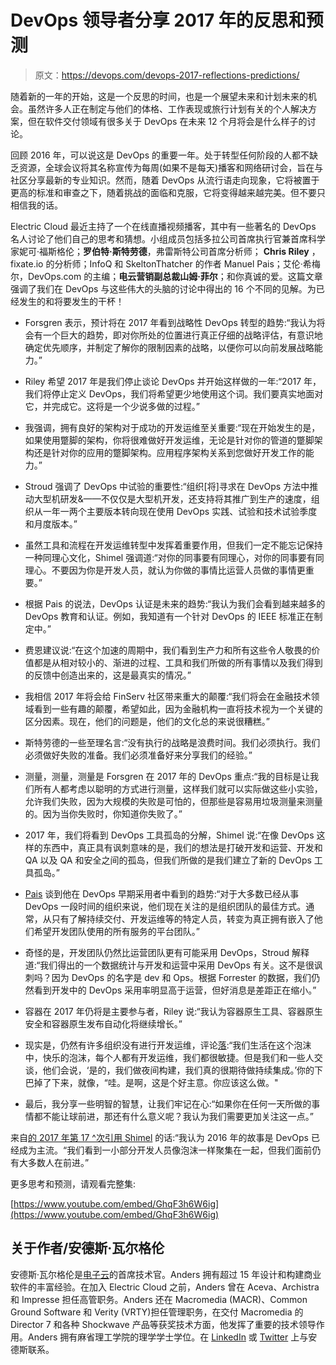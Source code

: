 # DevOps 领导者分享 2017 年的反思和预测

> 原文：<https://devops.com/devops-2017-reflections-predictions/>

随着新的一年的开始，这是一个反思的时间，也是一个展望未来和计划未来的机会。虽然许多人正在制定与他们的体格、工作表现或旅行计划有关的个人解决方案，但在软件交付领域有很多关于 DevOps 在未来 12 个月将会是什么样子的讨论。

回顾 2016 年，可以说这是 DevOps 的重要一年。处于转型任何阶段的人都不缺乏资源，全球会议将其名称宣传为每周(如果不是每天)播客和网络研讨会，旨在与社区分享最新的专业知识。然而，随着 DevOps 从流行语走向现象，它将被置于更高的标准和审查之下，随着挑战的面临和克服，它将变得越来越完美。但不要只相信我的话。

Electric Cloud 最近主持了一个在线直播视频播客，其中有一些著名的 DevOps 名人讨论了他们自己的思考和猜想。小组成员包括多拉公司首席执行官兼首席科学家妮可·福斯格伦；**罗伯特·斯特劳德**，弗雷斯特公司首席分析师； **Chris Riley** ，fixate.io 的分析师；InfoQ 和 SkeltonThatcher 的作者 Manuel Pais；艾伦·希梅尔，DevOps.com 的主编；**电云营销副总裁山姆·菲尔**；和你真诚的爱。这篇文章强调了我们在 DevOps 与这些伟大的头脑的讨论中得出的 16 个不同的见解。为已经发生的和将要发生的干杯！

*   Forsgren 表示，预计将在 2017 年看到战略性 DevOps 转型的趋势:“我认为将会有一个巨大的趋势，即对你所处的位置进行真正仔细的战略评估，有意识地确定优先顺序，并制定了解你的限制因素的战略，以便你可以向前发展战略能力。”

*   Riley 希望 2017 年是我们停止谈论 DevOps 并开始这样做的一年:“2017 年，我们将停止定义 DevOps，我们将希望更少地使用这个词。我们要真实地面对它，并完成它。这将是一个少说多做的过程。”

*   我强调，拥有良好的架构对于成功的开发运维至关重要:“现在开始发生的是，如果使用蹩脚的架构，你将很难做好开发运维，无论是针对你的管道的蹩脚架构还是针对你的应用的蹩脚架构。应用程序架构关系到您做好开发工作的能力。”

*   Stroud 强调了 DevOps 中试验的重要性:“组织[将]寻求在 DevOps 方法中推动大型机研发&——不仅仅是大型机开发，还支持将其推广到生产的速度，组织从一年一两个主要版本转向现在使用 DevOps 实践、试验和技术试验季度和月度版本。”

*   虽然工具和流程在开发运维转型中发挥着重要作用，但我们一定不能忘记保持一种同理心文化，Shimel 强调道:“对你的同事要有同理心，对你的同事要有同理心。不要因为你是开发人员，就认为你做的事情比运营人员做的事情更重要。”

*   根据 Pais 的说法，DevOps 认证是未来的趋势:“我认为我们会看到越来越多的 DevOps 教育和认证。例如，我知道有一个针对 DevOps 的 IEEE 标准正在制定中。”

*   费恩建议说:“在这个加速的周期中，我们看到生产力和所有这些令人敬畏的价值都是从相对较小的、渐进的过程、工具和我们所做的所有事情以及我们得到的反馈中创造出来的，这是最真实的情况。”

*   我相信 2017 年将会给 FinServ 社区带来重大的颠覆:“我们将会在金融技术领域看到一些有趣的颠覆，希望如此，因为金融机构一直将技术视为一个关键的区分因素。现在，他们的问题是，他们的文化总的来说很糟糕。”

*   斯特劳德的一些至理名言:“没有执行的战略是浪费时间。我们必须执行。我们必须做好失败的准备。我们必须准备好来分享我们的经验。”

*   测量，测量，测量是 Forsgren 在 2017 年的 DevOps 重点:“我的目标是让我们所有人都考虑以聪明的方式进行测量，这样我们就可以实际做这些小实验，允许我们失败，因为大规模的失败是可怕的，但那些是容易用垃圾测量来测量的。因为当你失败时，你知道你失败了。”

*   2017 年，我们将看到 DevOps 工具孤岛的分解，Shimel 说:“在像 DevOps 这样的东西中，真正具有讽刺意味的是，我们的想法是打破开发和运营、开发和 QA 以及 QA 和安全之间的孤岛，但我们所做的是我们建立了新的 DevOps 工具孤岛。”

*   [Pais](https://twitter.com/manupaisable) 谈到他在 DevOps 早期采用者中看到的趋势:“对于大多数已经从事 DevOps 一段时间的组织来说，他们现在关注的是组织团队的最佳方式。通常，从只有了解持续交付、开发运维等的特定人员，转变为真正拥有嵌入了他们希望开发团队使用的所有服务的平台团队。”

*   奇怪的是，开发团队仍然比运营团队更有可能采用 DevOps，Stroud 解释道:“我们得出的一个数据统计与开发和运营中采用 DevOps 有关。这不是很讽刺吗？因为 DevOps 的名字是 dev 和 Ops。根据 Forrester 的数据，我们仍然看到开发中的 DevOps 采用率明显高于运营，但好消息是差距正在缩小。”

*   容器在 2017 年仍将是主要参与者，Riley 说:“我认为容器原生工具、容器原生安全和容器原生发布自动化将继续增长。”

*   现实是，仍然有许多组织没有进行开发运维，评论[落](https://twitter.com/samueldfell):“我们生活在这个泡沫中，快乐的泡沫，每个人都有开发运维，我们都很敏捷。但是我们和一些人交谈，他们会说，‘是的，我们做夜间构建，我们真的很期待做持续集成。’你的下巴掉了下来，就像，“哇。是啊，这是个好主意。你应该这么做。"

*   最后，我分享一些明智的智慧，让我们牢记在心:“如果你在任何一天所做的事情都不能让球前进，那还有什么意义呢？我认为我们需要更加关注这一点。”

来自[的 2017 年第 17 ^次引用 Shimel](https://twitter.com/ashimmy) 的话:“我认为 2016 年的故事是 DevOps 已经成为主流。“我们看到一小部分开发人员像泡沫一样聚集在一起，但我们面前仍有大多数人在前进。”

更多思考和预测，请观看完整集:

[https://www.youtube.com/embed/GhqF3h6W6ig](https://www.youtube.com/embed/GhqF3h6W6ig)

## 关于作者/安德斯·瓦尔格伦

安德斯·瓦尔格伦是[电子云](http://electric-cloud.com/)的首席技术官。Anders 拥有超过 15 年设计和构建商业软件的丰富经验。在加入 Electric Cloud 之前，Anders 曾在 Aceva、Archistra 和 Impresse 担任高管职务。Anders 还在 Macromedia (MACR)、Common Ground Software 和 Verity (VRTY)担任管理职务，在交付 Macromedia 的 Director 7 和各种 Shockwave 产品等获奖技术方面，他发挥了重要的技术领导作用。Anders 拥有麻省理工学院的理学学士学位。在 [LinkedIn](https://www.linkedin.com/pub/anders-wallgren/0/17/367) 或 [Twitter](https://twitter.com/anders_wallgren) 上与安德斯联系。